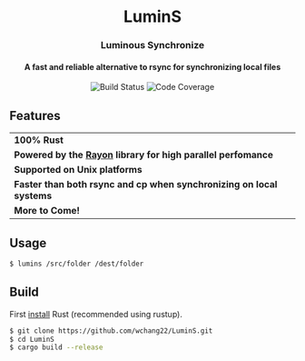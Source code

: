 <h1 align="center">LuminS</h1>
<h3 align="center">Luminous Synchronize</h3>
<h4 align="center">A fast and reliable alternative to rsync for synchronizing local files</h4>

<p align="center">
<img src="https://travis-ci.org/wchang22/LuminS.svg?branch=master" alt="Build Status" />
  <img src="https://codecov.io/gh/wchang22/LuminS/branch/master/graph/badge.svg" alt="Code Coverage" />
</p>

<h2>Features</h2>

<table>
    <tr><td><b>100% Rust</b></td></tr>
    <tr><td><b>Powered by the <a href="https://github.com/rayon-rs/rayon">Rayon</a> library for high parallel perfomance</b></td></tr>
    <tr><td><b>Supported on Unix platforms</b></td></tr>
    <tr><td><b>Faster than both rsync and cp when synchronizing on local systems</b></td></tr>
    <tr><td><b>More to Come!</b></td></tr>
</table>

<h2>Usage</h2>

```bash
$ lumins /src/folder /dest/folder
```

<h2>Build</h2>

First <a href="https://www.rust-lang.org/tools/install">install</a> Rust (recommended using rustup).

```zsh
$ git clone https://github.com/wchang22/LuminS.git
$ cd LuminS
$ cargo build --release
```

